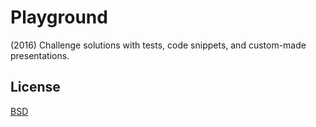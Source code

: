 # Playground

(2016) Challenge solutions with tests, code snippets, and custom-made presentations.

## License
[BSD](https://opensource.org/licenses/BSD-3-Clause/)
